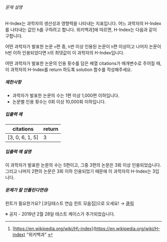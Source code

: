 
###### 문제 설명


H\-Index는 과학자의 생산성과 영향력을 나타내는 지표입니다. 어느 과학자의 H\-Index를 나타내는 값인 h를 구하려고 합니다. 위키백과[1](#fn1)에 따르면, H\-Index는 다음과 같이 구합니다.


어떤 과학자가 발표한 논문 `n`편 중, `h`번 이상 인용된 논문이 `h`편 이상이고 나머지 논문이 h번 이하 인용되었다면 `h`의 최댓값이 이 과학자의 H\-Index입니다.


어떤 과학자가 발표한 논문의 인용 횟수를 담은 배열 citations가 매개변수로 주어질 때, 이 과학자의 H\-Index를 return 하도록 solution 함수를 작성해주세요.


##### 제한사항


* 과학자가 발표한 논문의 수는 1편 이상 1,000편 이하입니다.
* 논문별 인용 횟수는 0회 이상 10,000회 이하입니다.


##### 입출력 예




| citations | return |
| --- | --- |
| \[3, 0, 6, 1, 5] | 3 |


##### 입출력 예 설명


이 과학자가 발표한 논문의 수는 5편이고, 그중 3편의 논문은 3회 이상 인용되었습니다. 그리고 나머지 2편의 논문은 3회 이하 인용되었기 때문에 이 과학자의 H\-Index는 3입니다.


##### 문제가 잘 안풀린다면😢


힌트가 필요한가요? \[코딩테스트 연습 힌트 모음집]으로 오세요! → [클릭](https://school.programmers.co.kr/learn/courses/14743?itm_content=lesson42747)


※ 공지 \- 2019년 2월 28일 테스트 케이스가 추가되었습니다.





---


1. [https://en.wikipedia.org/wiki/H\-index](https://en.wikipedia.org/wiki/H-index) "위키백과" [↩](#fnref1)




